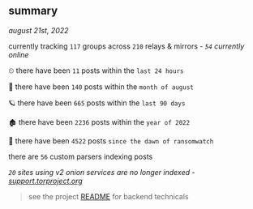 
## summary
_august 21st, 2022_

currently tracking `117` groups across `210` relays & mirrors - _`54` currently online_

⏲ there have been `11` posts within the `last 24 hours`

🦈 there have been `140` posts within the `month of august`

🪐 there have been `665` posts within the `last 90 days`

🏚 there have been `2236` posts within the `year of 2022`

🦕 there have been `4522` posts `since the dawn of ransomwatch`

there are `56` custom parsers indexing posts

_`20` sites using v2 onion services are no longer indexed - [support.torproject.org](https://support.torproject.org/onionservices/v2-deprecation/)_

> see the project [README](https://github.com/joshhighet/ransomwatch#ransomwatch--) for backend technicals
